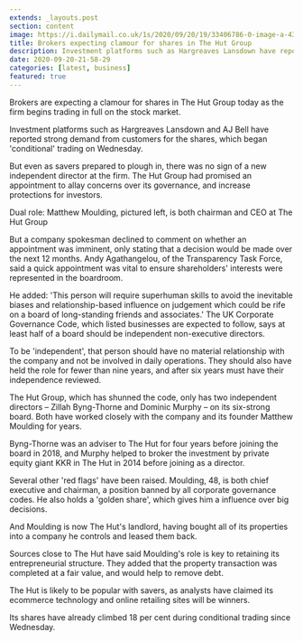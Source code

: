 ```yaml
---
extends: _layouts.post
section: content
image: https://i.dailymail.co.uk/1s/2020/09/20/19/33406786-0-image-a-43_1600628054853.jpg 
title: Brokers expecting clamour for shares in The Hut Group 
description: Investment platforms such as Hargreaves Lansdown have reported strong demand from customers. But as savers prepared to plough in, there was no sign of a new independent director at the firm. 
date: 2020-09-20-21-58-29 
categories: [latest, business] 
featured: true 
--- 
```

Brokers are expecting a clamour for shares in The Hut Group today as the firm begins trading in full on the stock market. 

Investment platforms such as Hargreaves Lansdown and AJ Bell have reported strong demand from customers for the shares, which began 'conditional' trading on Wednesday. 

But even as savers prepared to plough in, there was no sign of a new independent director at the firm. The Hut Group had promised an appointment to allay concerns over its governance, and increase protections for investors. 

Dual role: Matthew Moulding, pictured left, is both chairman and CEO at The Hut Group

But a company spokesman declined to comment on whether an appointment was imminent, only stating that a decision would be made over the next 12 months. Andy Agathangelou, of the Transparency Task Force, said a quick appointment was vital to ensure shareholders' interests were represented in the boardroom. 

He added: 'This person will require superhuman skills to avoid the inevitable biases and relationship-based influence on judgement which could be rife on a board of long-standing friends and associates.' The UK Corporate Governance Code, which listed businesses are expected to follow, says at least half of a board should be independent non-executive directors. 

To be 'independent', that person should have no material relationship with the company and not be involved in daily operations. They should also have held the role for fewer than nine years, and after six years must have their independence reviewed. 

The Hut Group, which has shunned the code, only has two independent directors – Zillah Byng-Thorne and Dominic Murphy – on its six-strong board. Both have worked closely with the company and its founder Matthew Moulding for years. 

Byng-Thorne was an adviser to The Hut for four years before joining the board in 2018, and Murphy helped to broker the investment by private equity giant KKR in The Hut in 2014 before joining as a director. 

Several other 'red flags' have been raised. Moulding, 48, is both chief executive and chairman, a position banned by all corporate governance codes. He also holds a 'golden share', which gives him a influence over big decisions. 

And Moulding is now The Hut's landlord, having bought all of its properties into a company he controls and leased them back. 

Sources close to The Hut have said Moulding's role is key to retaining its entrepreneurial structure. They added that the property transaction was completed at a fair value, and would help to remove debt. 

The Hut is likely to be popular with savers, as analysts have claimed its ecommerce technology and online retailing sites will be winners. 

Its shares have already climbed 18 per cent during conditional trading since Wednesday.

